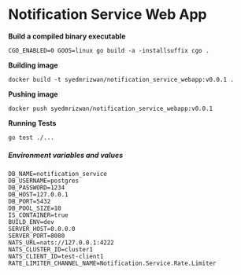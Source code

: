 # Notification Service Web App

**Build a compiled binary executable** 

`CGO_ENABLED=0 GOOS=linux go build -a -installsuffix cgo .`

**Building image**

`docker build -t syedmrizwan/notification_service_webapp:v0.0.1 .`

**Pushing image**

`docker push syedmrizwan/notification_service_webapp:v0.0.1`

**Running Tests**

`go test ./...`

##### **Environment variables and values**
```
DB_NAME=notification_service
DB_USERNAME=postgres
DB_PASSWORD=1234
DB_HOST=127.0.0.1
DB_PORT=5432
DB_POOL_SIZE=10
IS_CONTAINER=true
BUILD_ENV=dev
SERVER_HOST=0.0.0.0
SERVER_PORT=8080
NATS_URL=nats://127.0.0.1:4222
NATS_CLUSTER_ID=cluster1
NATS_CLIENT_ID=test-client1
RATE_LIMITER_CHANNEL_NAME=Notification.Service.Rate.Limiter

```